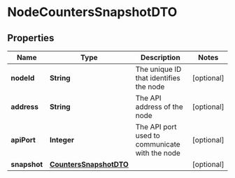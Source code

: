 

# NodeCountersSnapshotDTO

## Properties

Name | Type | Description | Notes
------------ | ------------- | ------------- | -------------
**nodeId** | **String** | The unique ID that identifies the node |  [optional]
**address** | **String** | The API address of the node |  [optional]
**apiPort** | **Integer** | The API port used to communicate with the node |  [optional]
**snapshot** | [**CountersSnapshotDTO**](CountersSnapshotDTO.md) |  |  [optional]



